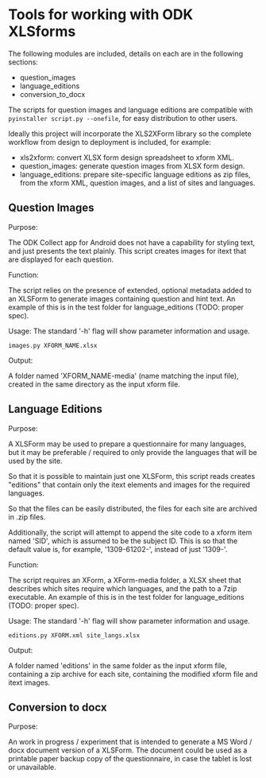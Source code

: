 # Tools for working with ODK XLSforms
The following modules are included, details on each are in the following
sections:
- question_images
- language_editions
- conversion_to_docx

The scripts for question images and language editions are compatible with
`pyinstaller script.py --onefile`, for easy distribution to other users.

Ideally this project will incorporate the XLS2XForm library so the complete
workflow from design to deployment is included, for example:
- xls2xform: convert XLSX form design spreadsheet to xform XML.
- question_images: generate question images from XLSX form design.
- language_editions: prepare site-specific language editions as zip files, from
  the xform XML, question images, and a list of sites and languages.

## Question Images
Purpose:

The ODK Collect app for Android does not have a capability for styling text,
and just presents the text plainly. This script creates images for itext that
are displayed for each question.

Function:

The script relies on the presence of extended, optional metadata added to an
XLSForm to generate images containing question and hint text. An example of
this is in the test folder for language_editions (TODO: proper spec).

Usage:
The standard '-h' flag will show parameter information and usage.
```shell
images.py XFORM_NAME.xlsx
```

Output:

A folder named 'XFORM_NAME-media' (name matching the input file), created in
the same directory as the input xform file.


## Language Editions
Purpose:

A XLSForm may be used to prepare a questionnaire for many languages, but it may
be preferable / required to only provide the languages that will be used by the
site.

So that it is possible to maintain just one XLSForm, this script reads creates
"editions" that contain only the itext elements and images for the required
languages.

So that the files can be easily distributed, the files for each site are
archived in .zip files.

Additionally, the script will attempt to append the site code to a xform item
named 'SID', which is assumed to be the subject ID. This is so that the default
value is, for example, '1309-61202-', instead of just '1309-'.


Function:

The script requires an XForm, a XForm-media folder, a XLSX sheet that describes
which sites require which languages, and the path to a 7zip executable. An
example of this is in the test folder for language_editions (TODO: proper spec).

Usage:
The standard '-h' flag will show parameter information and usage.
```shell
editions.py XFORM.xml site_langs.xlsx
```

Output:

A folder named 'editions' in the same folder as the input xform file,
containing a zip archive for each site, containing the modified xform file
and itext images.


## Conversion to docx
Purpose:

An work in progress / experiment that is intended to generate a MS Word / docx
document version of a XLSForm. The document could be used as a printable paper
backup copy of the questionnaire, in case the tablet is lost or unavailable.
